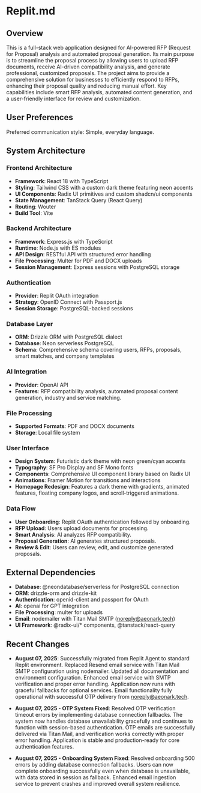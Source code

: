# Replit.md

## Overview

This is a full-stack web application designed for AI-powered RFP (Request for Proposal) analysis and automated proposal generation. Its main purpose is to streamline the proposal process by allowing users to upload RFP documents, receive AI-driven compatibility analysis, and generate professional, customized proposals. The project aims to provide a comprehensive solution for businesses to efficiently respond to RFPs, enhancing their proposal quality and reducing manual effort. Key capabilities include smart RFP analysis, automated content generation, and a user-friendly interface for review and customization.

## User Preferences

Preferred communication style: Simple, everyday language.

## System Architecture

### Frontend Architecture
- **Framework**: React 18 with TypeScript
- **Styling**: Tailwind CSS with a custom dark theme featuring neon accents
- **UI Components**: Radix UI primitives and custom shadcn/ui components
- **State Management**: TanStack Query (React Query)
- **Routing**: Wouter
- **Build Tool**: Vite

### Backend Architecture
- **Framework**: Express.js with TypeScript
- **Runtime**: Node.js with ES modules
- **API Design**: RESTful API with structured error handling
- **File Processing**: Multer for PDF and DOCX uploads
- **Session Management**: Express sessions with PostgreSQL storage

### Authentication
- **Provider**: Replit OAuth integration
- **Strategy**: OpenID Connect with Passport.js
- **Session Storage**: PostgreSQL-backed sessions

### Database Layer
- **ORM**: Drizzle ORM with PostgreSQL dialect
- **Database**: Neon serverless PostgreSQL
- **Schema**: Comprehensive schema covering users, RFPs, proposals, smart matches, and company templates

### AI Integration
- **Provider**: OpenAI API
- **Features**: RFP compatibility analysis, automated proposal content generation, industry and service matching.

### File Processing
- **Supported Formats**: PDF and DOCX documents
- **Storage**: Local file system

### User Interface
- **Design System**: Futuristic dark theme with neon green/cyan accents
- **Typography**: SF Pro Display and SF Mono fonts
- **Components**: Comprehensive UI component library based on Radix UI
- **Animations**: Framer Motion for transitions and interactions
- **Homepage Redesign**: Features a dark theme with gradients, animated features, floating company logos, and scroll-triggered animations.

### Data Flow
- **User Onboarding**: Replit OAuth authentication followed by onboarding.
- **RFP Upload**: Users upload documents for processing.
- **Smart Analysis**: AI analyzes RFP compatibility.
- **Proposal Generation**: AI generates structured proposals.
- **Review & Edit**: Users can review, edit, and customize generated proposals.

## External Dependencies

- **Database**: @neondatabase/serverless for PostgreSQL connection
- **ORM**: drizzle-orm and drizzle-kit
- **Authentication**: openid-client and passport for OAuth
- **AI**: openai for GPT integration
- **File Processing**: multer for uploads
- **Email**: nodemailer with Titan Mail SMTP (noreply@aeonark.tech)
- **UI Framework**: @radix-ui/* components, @tanstack/react-query

## Recent Changes

- **August 07, 2025**: Successfully migrated from Replit Agent to standard Replit environment. Replaced Resend email service with Titan Mail SMTP configuration using nodemailer. Updated all documentation and environment configuration. Enhanced email service with SMTP verification and proper error handling. Application now runs with graceful fallbacks for optional services. Email functionality fully operational with successful OTP delivery from noreply@aeonark.tech.

- **August 07, 2025 - OTP System Fixed**: Resolved OTP verification timeout errors by implementing database connection fallbacks. The system now handles database unavailability gracefully and continues to function with session-based authentication. OTP emails are successfully delivered via Titan Mail, and verification works correctly with proper error handling. Application is stable and production-ready for core authentication features.

- **August 07, 2025 - Onboarding System Fixed**: Resolved onboarding 500 errors by adding database connection fallbacks. Users can now complete onboarding successfully even when database is unavailable, with data stored in session as fallback. Enhanced email ingestion service to prevent crashes and improved overall system resilience.